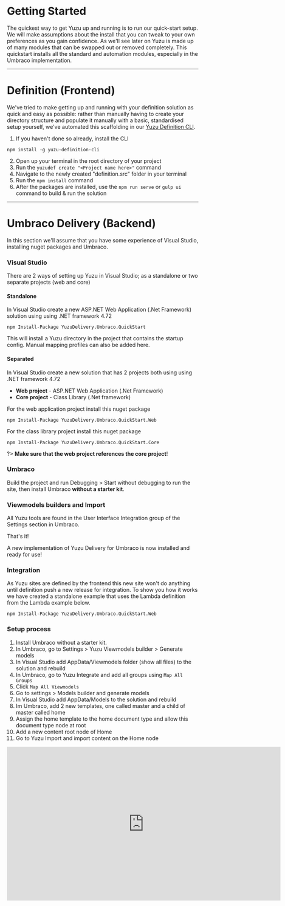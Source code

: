 # Getting Started

The quickest way to get Yuzu up and running is to run our quick-start setup. We will make assumptions about the install that you can tweak to your own preferences as you gain confidence. As we'll see later on Yuzu is made up of many modules that can be swapped out or removed completely. This quickstart installs all the standard and automation modules, especially in the Umbraco implementation.

---

# Definition (Frontend)
We've tried to make getting up and running with your definition solution as quick and easy as possible: rather than manually having to create your directory structure and populate it manually with a basic, standardised setup yourself, we've automated this scaffolding in our [Yuzu Definition CLI](definition/cli).

1.  If you haven't done so already, install the CLI

```
npm install -g yuzu-definition-cli
```

2.  Open up your terminal in the root directory of your project
3.  Run the `yuzudef create "<Project name here>"` command
4.  Navigate to the newly created "definition.src" folder in your terminal
5.  Run the `npm install` command
6.  After the packages are installed, use the `npm run serve` or `gulp ui` command to build & run the solution

---

# Umbraco Delivery (Backend)

In this section we'll assume that you have some experience of Visual Studio, installing nuget packages and Umbraco. 

### Visual Studio

There are 2 ways of setting up Yuzu in Visual Studio; as a standalone or two separate projects (web and core)

#### Standalone

In Visual Studio create a new ASP.NET Web Application (.Net Framework) solution using using .NET framework 4.72

```
npm Install-Package YuzuDelivery.Umbraco.QuickStart
```

This will install a Yuzu directory in the project that contains the startup config. Manual mapping profiles can also be added here. 

#### Separated

In Visual Studio create a new solution that has 2 projects both using using .NET framework 4.72

- **Web project** - ASP.NET Web Application (.Net Framework) 
- **Core project** - Class Library (.Net framework)

For the web application project install this nuget package

```
npm Install-Package YuzuDelivery.Umbraco.QuickStart.Web
```

For the class library project install this nuget package

```
npm Install-Package YuzuDelivery.Umbraco.QuickStart.Core
```
?> **Make sure that the web project references the core project**!

### Umbraco

Build the project and run Debugging > Start without debugging to run the site, then install Umbraco **without a starter kit**.

### Viewmodels builders and Import

All Yuzu tools are found in the User Interface Integration group of the Settings section in Umbraco.

That's it! 

A new implementation of Yuzu Delivery for Umbraco is now installed and ready for use!

### Integration

As Yuzu sites are defined by the frontend this new site won't do anything until definition push a new release for integration. To show you how it works we have created a standalone example that uses the Lambda definition from the Lambda example below.

```
npm Install-Package YuzuDelivery.Umbraco.QuickStart.Web
```

### Setup process

1. Install Umbraco without a starter kit.
2. In Umbraco, go to Settings > Yuzu Viewmodels builder > Generate models
3. In Visual Studio add AppData/Viewmodels folder (show all files) to the solution and rebuild
4. In Umbraco, go to Yuzu Integrate and add all groups using `Map All Groups`
4. Click `Map All Viewmodels`
5. Go to settings > Models builder and generate models
6. In Visual Studio add AppData/Models to the solution and rebuild
7. Im Umbraco, add 2 new templates, one called master and a child of master called home
8. Assign the home template to the home document type and allow this document type node at root 
9. Add a new content root node of Home
12. Go to Yuzu Import and import content on the Home node 

<div class="video-embed">
    <iframe src="https://www.youtube.com/embed/neigJuG2gp8?modestbranding=1&rel=0" width="720" height="405" frameborder="0" allow="accelerometer; autoplay; encrypted-media; gyroscope; picture-in-picture" allowfullscreen>
</div>

### Further examples

Here is a list of our full working examples

[Lambda](https://github.com/balanced-dev/yuzu-example-lambda) - A single page site example for Yuzu using a theme called Lambda.  

[Logistics](https://github.com/balanced-dev/yuzu-example-logistics) - A multiple page site example with bespoke mapping for Yuzu using a theme called Logistics.

[One School](https://github.com/balanced-dev/yuzu-example-oneschool) - A multiple page site example with bespoke mapping for Yuzu using a theme called One School. Includes multiple grid types, four forms, bespoke mapping, stimulus js integration for ajax rendered partials and vue integration for more complect progressive js.with   